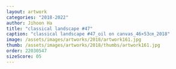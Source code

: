 ```yaml
---
layout: artwork
categories: "2018-2022"
author: Jihoon Ha
title: "classical landscape #47"
caption: "classical landscape #47_oil on canvas_46×53㎝_2018"
image: /assets/images/artworks/2018/artwork161.jpg
thumb: /assets/images/artworks/2018/thumbs/artwork161.jpg
order: 22030547
sizeScore: 05
---
```

